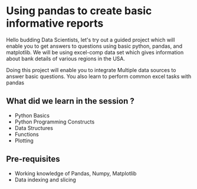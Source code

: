 # Using pandas to create basic informative reports

Hello budding Data Scientists, let's try out a guided 
project which will enable you to get answers to questions using basic python,
pandas, and matplotlib. We will be using excel-comp data set which gives information 
about bank details of various regions in the USA. 

Doing this project will enable you to integrate Multiple data sources to answer basic questions.
You also learn to perform common excel tasks with pandas


## What did we learn in the session ?
- Python Basics
- Python Programming Constructs
- Data Structures
- Functions
- Plotting 


## Pre-requisites
- Working knowledge of Pandas, Numpy, Matplotlib
- Data indexing and slicing